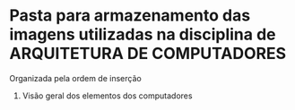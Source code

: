 # Pasta para armazenamento das imagens utilizadas na disciplina de ARQUITETURA DE COMPUTADORES

Organizada pela ordem de inserção
1. Visão geral dos elementos dos computadores
